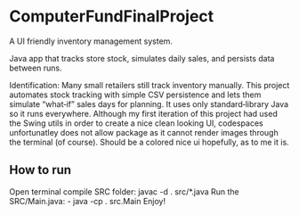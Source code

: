 # ComputerFundFinalProject
A UI friendly inventory management system. 

Java app that tracks store stock, simulates daily sales, and persists data between runs.

Identification:
Many small retailers still track inventory manually. This project automates stock tracking with simple CSV persistence and lets them simulate “what‑if” sales days for planning. It uses only standard‑library Java so it runs everywhere. Although my first iteration of this project had used the Swing utils in order to create a nice clean looking UI, codespaces unfortunatley does not allow package as it cannot render images through the terminal (of course). Should be a colored nice ui hopefully, as to me it is. 


## How to run
Open terminal
compile SRC folder: javac -d . src/*.java
Run the SRC/Main.java: - java -cp . src.Main
Enjoy!